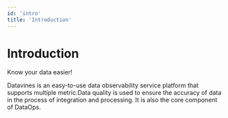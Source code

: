 ```yaml
---
id: 'intro'
title: 'Introduction'
---
```


# Introduction
Know your data easier!

Datavines is an easy-to-use data observability service platform that supports multiple metric.Data quality is used to ensure the accuracy of data in the process of integration and processing. It is also the core component of DataOps. 

